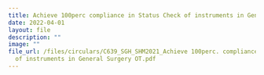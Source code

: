 ```yaml
---
title: Achieve 100perc compliance in Status Check of instruments in General Surgery OT
date: 2022-04-01
layout: file
description: ""
image: ""
file_url: /files/circulars/C639_​SGH_SHM2021_Achieve 100perc. compliance in Status Check
  of instruments in General Surgery OT.pdf
---
```

